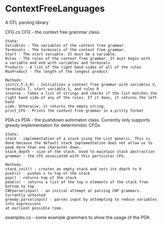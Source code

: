 # ContextFreeLanguages
A CFL parsing library

CFG.cs
CFG - the context free grammar class.
    
    State:
    Variables - The variables of the context free grammar. 
    Terminals - The terminals of the context free grammar.
    Start - The start variable. It must be a variable.
    Rules - The rules of the context free grammar. It must begin with
    a variable and end with variables and terminals
    Products - A list of the right hand sides of all of the rules
    MaxProduct - The length of the longest product

    Methods:
    init(V,T,S,R) - Initializes a context free grammar with variables V,
    terminals T, start variable S, and rules R
    inverse - Takes a list of strings and checks if the list matches the
    right hand side of any of the rules. If it does, it returns the left hand
    side. Otherwise, it returns the empty string.
    print_CFG - Prints the context free grammar in a pritty format

PDA.cs
PDA - the pushdown automaton class. Currently only supports
    greedy implementation for deterministic CFGs
    
    State:
    stack - implementation of a stack using the List generic. This is
    done because the default stack implementation does not allow us to
    peak more than one character down.
    stack_depth - size of the stack. Used to maintain stack abstraction
    grammar - the CFG associated with this particular CFG.

    Methods:
    stack_init() - creates an empty stack and sets its depth to 0
    push(s) - pushes s to top of the stack
    pop() - returns top of the stack
    peak(n) - returns a list of the top n elements of the stack from bottom to top
    CNFparse(input) - an initial attempt at parsing CNF grammars. Currently untested
    greedy_parse(input) - parses input by attempting to reduce variables into expressions
    at earliest possible time.

examples.cs - some example grammars to show the usage of the PDA
